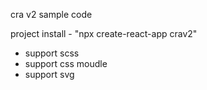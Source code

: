 cra v2 sample code

project install - "npx create-react-app crav2"

- support scss
- support css moudle
- support svg